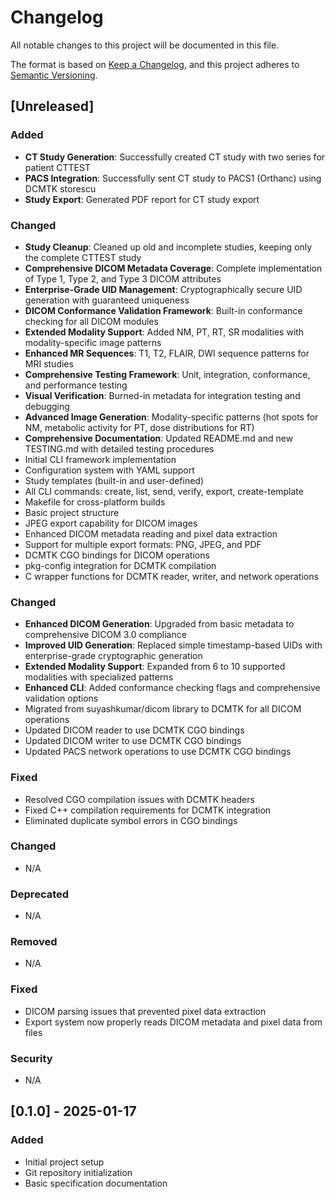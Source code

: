 # Changelog

All notable changes to this project will be documented in this file.

The format is based on [Keep a Changelog](https://keepachangelog.com/en/1.0.0/),
and this project adheres to [Semantic Versioning](https://semver.org/spec/v2.0.0.html).

## [Unreleased]

### Added
- **CT Study Generation**: Successfully created CT study with two series for patient CTTEST
- **PACS Integration**: Successfully sent CT study to PACS1 (Orthanc) using DCMTK storescu
- **Study Export**: Generated PDF report for CT study export

### Changed
- **Study Cleanup**: Cleaned up old and incomplete studies, keeping only the complete CTTEST study
- **Comprehensive DICOM Metadata Coverage**: Complete implementation of Type 1, Type 2, and Type 3 DICOM attributes
- **Enterprise-Grade UID Management**: Cryptographically secure UID generation with guaranteed uniqueness
- **DICOM Conformance Validation Framework**: Built-in conformance checking for all DICOM modules
- **Extended Modality Support**: Added NM, PT, RT, SR modalities with modality-specific image patterns
- **Enhanced MR Sequences**: T1, T2, FLAIR, DWI sequence patterns for MRI studies
- **Comprehensive Testing Framework**: Unit, integration, conformance, and performance testing
- **Visual Verification**: Burned-in metadata for integration testing and debugging
- **Advanced Image Generation**: Modality-specific patterns (hot spots for NM, metabolic activity for PT, dose distributions for RT)
- **Comprehensive Documentation**: Updated README.md and new TESTING.md with detailed testing procedures
- Initial CLI framework implementation
- Configuration system with YAML support
- Study templates (built-in and user-defined)
- All CLI commands: create, list, send, verify, export, create-template
- Makefile for cross-platform builds
- Basic project structure
- JPEG export capability for DICOM images
- Enhanced DICOM metadata reading and pixel data extraction
- Support for multiple export formats: PNG, JPEG, and PDF
- DCMTK CGO bindings for DICOM operations
- pkg-config integration for DCMTK compilation
- C wrapper functions for DCMTK reader, writer, and network operations

### Changed
- **Enhanced DICOM Generation**: Upgraded from basic metadata to comprehensive DICOM 3.0 compliance
- **Improved UID Generation**: Replaced simple timestamp-based UIDs with enterprise-grade cryptographic generation
- **Extended Modality Support**: Expanded from 6 to 10 supported modalities with specialized patterns
- **Enhanced CLI**: Added conformance checking flags and comprehensive validation options
- Migrated from suyashkumar/dicom library to DCMTK for all DICOM operations
- Updated DICOM reader to use DCMTK CGO bindings
- Updated DICOM writer to use DCMTK CGO bindings
- Updated PACS network operations to use DCMTK CGO bindings

### Fixed
- Resolved CGO compilation issues with DCMTK headers
- Fixed C++ compilation requirements for DCMTK integration
- Eliminated duplicate symbol errors in CGO bindings

### Changed
- N/A

### Deprecated
- N/A

### Removed
- N/A

### Fixed
- DICOM parsing issues that prevented pixel data extraction
- Export system now properly reads DICOM metadata and pixel data from files

### Security
- N/A

## [0.1.0] - 2025-01-17

### Added
- Initial project setup
- Git repository initialization
- Basic specification documentation
